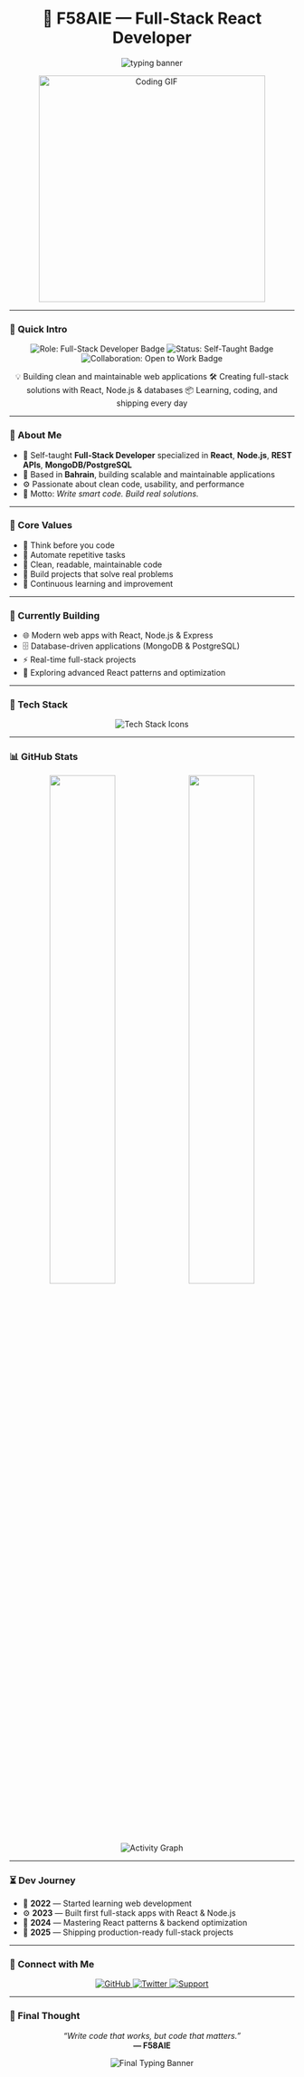 <h1 align="center">
  🚀 F58AIE — Full-Stack React Developer
</h1>

<p align="center">
  <img src="https://readme-typing-svg.demolab.com/?lines=Self-Taught+Full-Stack+Developer;Building+Modern+React+Apps;Turning+Ideas+into+Code&center=true&width=800&height=45&color=00ffcc&vCenter=true" alt="typing banner" />
</p>

<p align="center">
  <img src="https://media.giphy.com/media/l0MYt5jPR6QX5pnqM/giphy.gif" width="400" alt="Coding GIF" />
</p>

---

### 📌 Quick Intro

<p align="center">
  <img src="https://img.shields.io/badge/Role-Full--Stack%20Developer-2f74c0?style=for-the-badge&logo=react&logoColor=white" alt="Role: Full-Stack Developer Badge" />
  <img src="https://img.shields.io/badge/Status-Self--Taught-ffcc00?style=for-the-badge&logo=bookstack&logoColor=black" alt="Status: Self-Taught Badge" />
  <img src="https://img.shields.io/badge/Collaboration-Open%20to%20Work-34a853?style=for-the-badge&logo=handshake&logoColor=white" alt="Collaboration: Open to Work Badge" />
</p>
<p align="center">
  💡 Building clean and maintainable web applications  
  🛠️ Creating full-stack solutions with React, Node.js & databases  
  📦 Learning, coding, and shipping every day
</p>

---

### 🧠 About Me

- 🧬 Self-taught **Full-Stack Developer** specialized in **React**, **Node.js**, **REST APIs**, **MongoDB/PostgreSQL**  
- 📍 Based in **Bahrain**, building scalable and maintainable applications  
- ⚙️ Passionate about clean code, usability, and performance  
- 🎯 Motto: *Write smart code. Build real solutions.*

---

### 🧩 Core Values

- 🧠 Think before you code  
- 🔁 Automate repetitive tasks  
- 📐 Clean, readable, maintainable code  
- 🚀 Build projects that solve real problems  
- 🧭 Continuous learning and improvement

---

### 🚧 Currently Building

- 🌐 Modern web apps with React, Node.js & Express  
- 🗄️ Database-driven applications (MongoDB & PostgreSQL)  
- ⚡ Real-time full-stack projects  
- 🧪 Exploring advanced React patterns and optimization

---

### 🧰 Tech Stack

<p align="center">
  <img src="https://skillicons.dev/icons?i=react,nodejs,js,ts,html,css,tailwind,git,github,docker,mongodb,postgres" alt="Tech Stack Icons" />
</p>

---

### 📊 GitHub Stats

<p align="center">
  <img src="https://github-readme-stats.vercel.app/api?username=F58AIE&show_icons=true&theme=tokyonight&hide_border=true" width="48%" />
  <img src="https://streak-stats.demolab.com?user=F58AIE&theme=tokyonight&hide_border=true" width="48%" />
</p>

<p align="center">
  <img src="https://github-readme-activity-graph.vercel.app/graph?username=F58AIE&theme=react-dark&hide_border=true" alt="Activity Graph" />
</p>

---

### ⏳ Dev Journey

- 🧠 **2022** — Started learning web development  
- ⚙️ **2023** — Built first full-stack apps with React & Node.js  
- 🧪 **2024** — Mastering React patterns & backend optimization  
- 🚀 **2025** — Shipping production-ready full-stack projects

---

### 🔗 Connect with Me

<p align="center">
  <a href="https://github.com/F58AIE" target="_blank">
    <img src="https://img.shields.io/badge/GitHub-F58AIE-181717?style=for-the-badge&logo=github" alt="GitHub" />
  </a>
  <a href="https://twitter.com/F58AIE" target="_blank">
    <img src="https://img.shields.io/badge/Twitter-@F58AIE-1DA1F2?style=for-the-badge&logo=twitter&logoColor=white" alt="Twitter" />
  </a>
  <a href="https://www.buymeacoffee.com/f58aie" target="_blank">
    <img src="https://img.shields.io/badge/Support-F58AIE-yellow?style=for-the-badge&logo=buy-me-a-coffee&logoColor=black" alt="Support" />
  </a>
</p>

---

### 🔮 Final Thought

<p align="center">
  <i>“Write code that works, but code that matters.”</i><br />
  <b>— F58AIE</b>
</p>

<p align="center">
  <img src="https://readme-typing-svg.demolab.com/?font=Fira+Code&size=18&pause=1000&color=58FFD4&center=true&vCenter=true&width=700&lines=Learning+React...;Building+the+Web+of+Tomorrow." alt="Final Typing Banner" />
</p>
